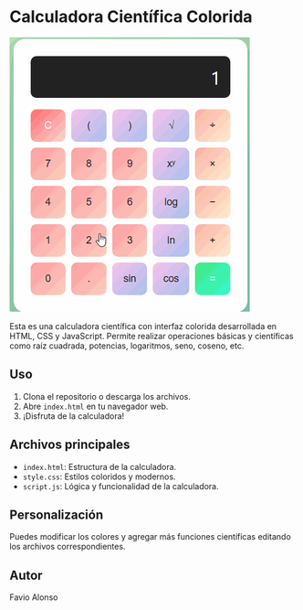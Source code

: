 # Calculadora Científica Colorida
![Vista previa de la calculadora](calculadoragif.gif)

Esta es una calculadora científica con interfaz colorida desarrollada en HTML, CSS y JavaScript. Permite realizar operaciones básicas y científicas como raíz cuadrada, potencias, logaritmos, seno, coseno, etc.

## Uso

1. Clona el repositorio o descarga los archivos.
2. Abre `index.html` en tu navegador web.
3. ¡Disfruta de la calculadora!

## Archivos principales

- `index.html`: Estructura de la calculadora.
- `style.css`: Estilos coloridos y modernos.
- `script.js`: Lógica y funcionalidad de la calculadora.

## Personalización

Puedes modificar los colores y agregar más funciones científicas editando los archivos correspondientes.

## Autor

Favio Alonso

